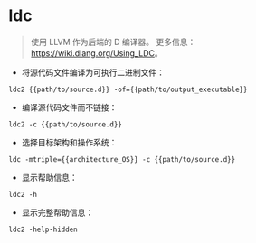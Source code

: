 # ldc

> 使用 LLVM 作为后端的 D 编译器。
> 更多信息：<https://wiki.dlang.org/Using_LDC>。

- 将源代码文件编译为可执行二进制文件：

`ldc2 {{path/to/source.d}} -of={{path/to/output_executable}}`

- 编译源代码文件而不链接：

`ldc2 -c {{path/to/source.d}}`

- 选择目标架构和操作系统：

`ldc -mtriple={{architecture_OS}} -c {{path/to/source.d}}`

- 显示帮助信息：

`ldc2 -h`

- 显示完整帮助信息：

`ldc2 -help-hidden`